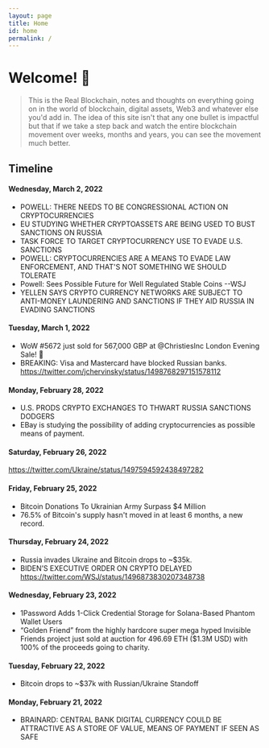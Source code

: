 ```yaml
---
layout: page
title: Home
id: home
permalink: /
---
```


# Welcome! 🌱

>This is the Real Blockchain, notes and thoughts on everything going on in the world of blockchain, digital assets, Web3 and whatever else you'd add in.  The idea of this site isn't that any one bullet is impactful but that if we take a step back and watch the entire blockchain movement over weeks, months and years, you can see the movement much better.

## Timeline
#### Wednesday, March 2, 2022
- POWELL: THERE NEEDS TO BE CONGRESSIONAL ACTION ON CRYPTOCURRENCIES
- EU STUDYING WHETHER CRYPTOASSETS ARE BEING USED TO BUST SANCTIONS ON RUSSIA
- TASK FORCE TO TARGET CRYPTOCURRENCY USE TO EVADE U.S. SANCTIONS
- POWELL: CRYPTOCURRENCIES ARE A MEANS TO EVADE LAW ENFORCEMENT, AND THAT'S NOT SOMETHING WE SHOULD TOLERATE
- Powell: Sees Possible Future for Well Regulated Stable Coins --WSJ
- YELLEN SAYS CRYPTO CURRENCY NETWORKS ARE SUBJECT TO ANTI-MONEY LAUNDERING AND SANCTIONS IF THEY AID RUSSIA IN EVADING SANCTIONS

#### Tuesday, March 1, 2022
- WoW #5672 just sold for 567,000 GBP at @ChristiesInc London Evening Sale! 🤩
- BREAKING: Visa and Mastercard have blocked Russian banks.
https://twitter.com/jchervinsky/status/1498768297151578112

#### Monday, February 28, 2022
- U.S. PRODS CRYPTO EXCHANGES TO THWART RUSSIA SANCTIONS DODGERS
- EBay is studying the possibility of adding cryptocurrencies as possible means of payment.

#### Saturday, February 26, 2022
https://twitter.com/Ukraine/status/1497594592438497282

#### Friday, February 25, 2022
- Bitcoin Donations To Ukrainian Army Surpass $4 Million
- 76.5% of Bitcoin's supply hasn't moved in at least 6 months, a new record.

#### Thursday, February 24, 2022
- Russia invades Ukraine and Bitcoin drops to ~$35k.
- BIDEN’S EXECUTIVE ORDER ON CRYPTO DELAYED
https://twitter.com/WSJ/status/1496873830207348738

#### Wednesday, February 23, 2022
- 1Password Adds 1-Click Credential Storage for Solana-Based Phantom Wallet Users
- “Golden Friend” from the highly hardcore super mega hyped Invisible Friends project just sold at auction for 496.69 ETH ($1.3M USD) with 100% of the proceeds going to charity.

#### Tuesday, February 22, 2022
- Bitcoin drops to ~$37k with Russian/Ukraine Standoff

#### Monday, February 21, 2022
- BRAINARD: CENTRAL BANK DIGITAL CURRENCY COULD BE ATTRACTIVE AS A STORE OF VALUE, MEANS OF PAYMENT IF SEEN AS SAFE
